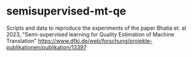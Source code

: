 # semisupervised-mt-qe
Scripts and data to reproduce the experiments of the paper Bhatia et. al 2023, "Semi-supervised learning for Quality Estimation of Machine Translation"
https://www.dfki.de/web/forschung/projekte-publikationen/publikation/13397 
